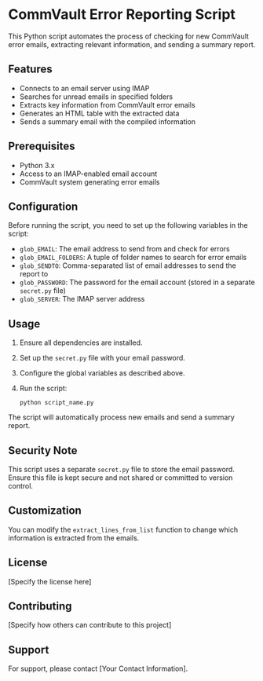 # CommVault Error Reporting Script

This Python script automates the process of checking for new CommVault error emails, extracting relevant information, and sending a summary report.

## Features

- Connects to an email server using IMAP
- Searches for unread emails in specified folders
- Extracts key information from CommVault error emails
- Generates an HTML table with the extracted data
- Sends a summary email with the compiled information

## Prerequisites

- Python 3.x
- Access to an IMAP-enabled email account
- CommVault system generating error emails

## Configuration

Before running the script, you need to set up the following variables in the script:

- `glob_EMAIL`: The email address to send from and check for errors
- `glob_EMAIL_FOLDERS`: A tuple of folder names to search for error emails
- `glob_SENDTO`: Comma-separated list of email addresses to send the report to
- `glob_PASSWORD`: The password for the email account (stored in a separate `secret.py` file)
- `glob_SERVER`: The IMAP server address

## Usage

1. Ensure all dependencies are installed.
2. Set up the `secret.py` file with your email password.
3. Configure the global variables as described above.
4. Run the script:

   ```
   python script_name.py
   ```

The script will automatically process new emails and send a summary report.

## Security Note

This script uses a separate `secret.py` file to store the email password. Ensure this file is kept secure and not shared or committed to version control.

## Customization

You can modify the `extract_lines_from_list` function to change which information is extracted from the emails.

## License

[Specify the license here]

## Contributing

[Specify how others can contribute to this project]

## Support

For support, please contact [Your Contact Information].

